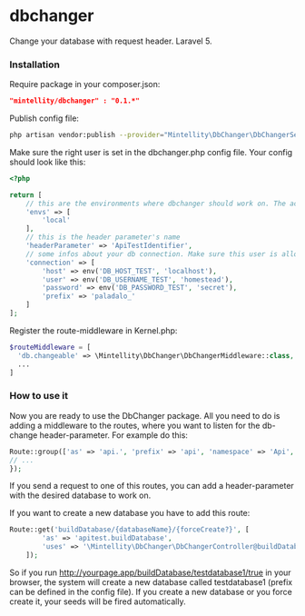 # dbchanger
Change your database with request header. Laravel 5.

### Installation

Require package in your composer.json:
```json
"mintellity/dbchanger" : "0.1.*"
```

Publish config file:
```sh
php artisan vendor:publish --provider="Mintellity\DbChanger\DbChangerServiceProvider"
```

Make sure the right user is set in the dbchanger.php config file. Your config should look like this:
```php
<?php

return [
    // this are the environments where dbchanger should work on. The active environment is fetched by .env file.
    'envs' => [
        'local'
    ],
    // this is the header parameter's name
    'headerParameter' => 'ApiTestIdentifier',
    // some infos about your db connection. Make sure this user is allowed to create databases.
    'connection' => [
        'host' => env('DB_HOST_TEST', 'localhost'),
        'user' => env('DB_USERNAME_TEST', 'homestead'),
        'password' => env('DB_PASSWORD_TEST', 'secret'),
        'prefix' => 'paladalo_'
    ]
];
```

Register the route-middleware in Kernel.php:
```php
$routeMiddleware = [
  'db.changeable' => \Mintellity\DbChanger\DbChangerMiddleware::class,
  ...
]
```

### How to use it

Now you are ready to use the DbChanger package. All you need to do is adding a middleware to the routes, where you want to listen for the db-change header-parameter. For example do this:

```php
Route::group(['as' => 'api.', 'prefix' => 'api', 'namespace' => 'Api', 'middleware' => ['db.changeable']], function () {
// ...
});
```

If you send a request to one of this routes, you can add a header-parameter with the desired database to work on.

If you want to create a new database you have to add this route:
```php
Route::get('buildDatabase/{databaseName}/{forceCreate?}', [
        'as' => 'apitest.buildDatabase',
        'uses' => '\Mintellity\DbChanger\DbChangerController@buildDatabase'
    ]);
```
So if you run http://yourpage.app/buildDatabase/testdatabase1/true in your browser, the system will create a new database called testdatabase1 (prefix can be defined in the config file).
If you create a new database or you force create it, your seeds will be fired automatically.
